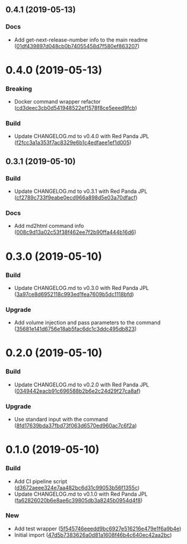 <a name="0.4.1"></a>
## 0.4.1 (2019-05-13)


### Docs

* Add get-next-release-number info to the main readme ([01df439897d048cb0b74055458d7f580ef863207](https://github.com/kairops/docker-command-launcher/commit/01df439897d048cb0b74055458d7f580ef863207))



<a name="0.4.0"></a>
# 0.4.0 (2019-05-13)


### Breaking

* Docker command wrapper refactor ([cd3deec3cb0d541948522ef1578f8ce5eeed9fcb](https://github.com/kairops/docker-command-launcher/commit/cd3deec3cb0d541948522ef1578f8ce5eeed9fcb))

### Build

* Update CHANGELOG.md to v0.4.0 with Red Panda JPL ([f2fcc3a1a353f7ac8329e6b1c4edfaee1ef1d005](https://github.com/kairops/docker-command-launcher/commit/f2fcc3a1a353f7ac8329e6b1c4edfaee1ef1d005))



<a name="0.3.1"></a>
## 0.3.1 (2019-05-10)


### Build

* Update CHANGELOG.md to v0.3.1 with Red Panda JPL ([cf2789c733f9eabe0ecd966a898d5e03a70dfacf](https://github.com/kairops/docker-command-launcher/commit/cf2789c733f9eabe0ecd966a898d5e03a70dfacf))

### Docs

* Add md2html command info ([008c9d13a02c53f38f462ee7f2b90ffa444b16d6](https://github.com/kairops/docker-command-launcher/commit/008c9d13a02c53f38f462ee7f2b90ffa444b16d6))



<a name="0.3.0"></a>
# 0.3.0 (2019-05-10)


### Build

* Update CHANGELOG.md to v0.3.0 with Red Panda JPL ([3a97ce8d6952118c993ed1fea7609b5dc1118bfd](https://github.com/kairops/docker-command-launcher/commit/3a97ce8d6952118c993ed1fea7609b5dc1118bfd))

### Upgrade

* Add volume injection and pass parameters to the command ([35681e141d6756e18ab5fac6dc1c3ddc495db823](https://github.com/kairops/docker-command-launcher/commit/35681e141d6756e18ab5fac6dc1c3ddc495db823))



<a name="0.2.0"></a>
# 0.2.0 (2019-05-10)


### Build

* Update CHANGELOG.md to v0.2.0 with Red Panda JPL ([0349442eacb91c696588b2b6e2c24d29f27ca8af](https://github.com/kairops/docker-command-launcher/commit/0349442eacb91c696588b2b6e2c24d29f27ca8af))

### Upgrade

* Use standard input with the command ([8fd17639bda37fbd73f063d6570ed960ac7c6f2a](https://github.com/kairops/docker-command-launcher/commit/8fd17639bda37fbd73f063d6570ed960ac7c6f2a))



<a name="0.1.0"></a>
# 0.1.0 (2019-05-10)


### Build

* Add CI pipeline script ([d3672aeee324e7aa482bc6d31c99053b56f1355c](https://github.com/kairops/docker-command-launcher/commit/d3672aeee324e7aa482bc6d31c99053b56f1355c))
* Update CHANGELOG.md to v0.1.0 with Red Panda JPL ([fa62826020b6e8ae6c39805db3a8245b0954d4f8](https://github.com/kairops/docker-command-launcher/commit/fa62826020b6e8ae6c39805db3a8245b0954d4f8))

### New

* Add test wrapper ([5f545746eeedd9bc6927e516216e479e1f6a9b4e](https://github.com/kairops/docker-command-launcher/commit/5f545746eeedd9bc6927e516216e479e1f6a9b4e))
* Initial import ([47d5b7383626a0d81a1608f46b4c640ec42aa2bc](https://github.com/kairops/docker-command-launcher/commit/47d5b7383626a0d81a1608f46b4c640ec42aa2bc))



